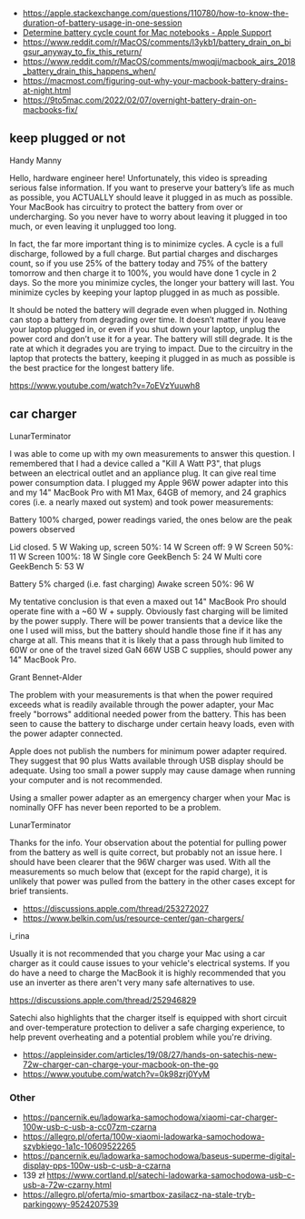 - https://apple.stackexchange.com/questions/110780/how-to-know-the-duration-of-battery-usage-in-one-session
- [Determine battery cycle count for Mac notebooks - Apple Support](https://support.apple.com/en-us/HT201585)
- https://www.reddit.com/r/MacOS/comments/l3ykb1/battery_drain_on_bigsur_anyway_to_fix_this_return/
- https://www.reddit.com/r/MacOS/comments/mwoqji/macbook_airs_2018_battery_drain_this_happens_when/
- https://macmost.com/figuring-out-why-your-macbook-battery-drains-at-night.html
- https://9to5mac.com/2022/02/07/overnight-battery-drain-on-macbooks-fix/

## keep plugged or not

Handy Manny

Hello, hardware engineer here! Unfortunately, this video is spreading serious false information. If you want to preserve your battery’s life as much as possible, you ACTUALLY should leave it plugged in as much as possible. Your MacBook has circuitry to protect the battery from over or undercharging. So you never have to worry about leaving it plugged in too much, or even leaving it unplugged too long.

In fact, the far more important thing is to minimize cycles. A cycle is a full discharge, followed by a full charge. But partial charges and discharges count, so if you use 25% of the battery today and 75% of the battery tomorrow and then charge it to 100%, you would have done 1 cycle in 2 days. So the more you minimize cycles, the longer your battery will last. You minimize cycles by keeping your laptop plugged in as much as possible.

It should be noted the battery will degrade even when plugged in. Nothing can stop a battery from degrading over time. It doesn’t matter if you leave your laptop plugged in, or even if you shut down your laptop, unplug the power cord and don’t use it for a year. The battery will still degrade. It is the rate at which it degrades you are trying to impact. Due to the circuitry in the laptop that protects the battery, keeping it plugged in as much as possible is the best practice for the longest battery life.

https://www.youtube.com/watch?v=7oEVzYuuwh8

## car charger

LunarTerminator

I was able to come up with my own measurements to answer this question. I remembered that I had a device called a "Kill A Watt P3", that plugs between an electrical outlet and an appliance plug. It can give real time power consumption data. I plugged my Apple 96W power adapter into this and my 14" MacBook Pro with M1 Max, 64GB of memory, and 24 graphics cores (i.e. a nearly maxed out system) and took power measurements:

Battery 100% charged, power readings varied, the ones below are the peak powers observed

Lid closed. 5 W
Waking up, screen 50%: 14 W
Screen off: 9 W
Screen 50%: 11 W
Screen 100%: 18 W
Single core GeekBench 5: 24 W
Multi core GeekBench 5: 53 W

Battery 5% charged (i.e. fast charging)
Awake screen 50%: 96 W

My tentative conclusion is that even a maxed out 14" MacBook Pro should operate fine with a ~60 W + supply. Obviously fast charging will be limited by the power supply. There will be power transients that a device like the one I used will miss, but the battery should handle those fine if it has any charge at all. This means that it is likely that a pass through hub limited to 60W or one of the travel sized GaN 66W USB C supplies, should power any 14" MacBook Pro.

Grant Bennet-Alder

The problem with your measurements is that when the power required exceeds what is readily available through the power adapter, your Mac freely "borrows" additional needed power from the battery. This has been seen to cause the battery to discharge under certain heavy loads, even with the power adapter connected.

Apple does not publish the numbers for minimum power adapter required. They suggest that 90 plus Watts available through USB display should be adequate. Using too small a power supply may cause damage when running your computer and is not recommended.

Using a smaller power adapter as an emergency charger when your Mac is nominally OFF has never been reported to be a problem.

LunarTerminator

Thanks for the info. Your observation about the potential for pulling power from the battery as well is quite correct, but probably not an issue here. I should have been clearer that the 96W charger was used. With all the measurements so much below that (except for the rapid charge), it is unlikely that power was pulled from the battery in the other cases except for brief transients.

- https://discussions.apple.com/thread/253272027
- https://www.belkin.com/us/resource-center/gan-chargers/

i_rina

Usually it is not recommended that you charge your Mac using a car charger as it could cause issues to your vehicle's electrical systems. If you do have a need to charge the MacBook it is highly recommended that you use an inverter as there aren't very many safe alternatives to use.

https://discussions.apple.com/thread/252946829

Satechi also highlights that the charger itself is equipped with short circuit and over-temperature protection to deliver a safe charging experience, to help prevent overheating and a potential problem while you're driving.

- https://appleinsider.com/articles/19/08/27/hands-on-satechis-new-72w-charger-can-charge-your-macbook-on-the-go
- https://www.youtube.com/watch?v=0k98zrj0YyM

### Other

- https://pancernik.eu/ladowarka-samochodowa/xiaomi-car-charger-100w-usb-c-usb-a-cc07zm-czarna
- https://allegro.pl/oferta/100w-xiaomi-ladowarka-samochodowa-szybkiego-1a1c-10609522265
- https://pancernik.eu/ladowarka-samochodowa/baseus-superme-digital-display-pps-100w-usb-c-usb-a-czarna
- 139 zł https://www.cortland.pl/satechi-ladowarka-samochodowa-usb-c-usb-a-72w-czarny.html
- https://allegro.pl/oferta/mio-smartbox-zasilacz-na-stale-tryb-parkingowy-9524207539
